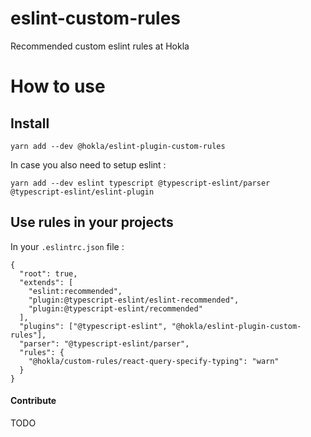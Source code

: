 # eslint-custom-rules

Recommended custom eslint rules at Hokla

# How to use

## Install

```
yarn add --dev @hokla/eslint-plugin-custom-rules
```

In case you also need to setup eslint :

```
yarn add --dev eslint typescript @typescript-eslint/parser @typescript-eslint/eslint-plugin
```

## Use rules in your projects

In your `.eslintrc.json` file :

```
{
  "root": true,
  "extends": [
    "eslint:recommended",
    "plugin:@typescript-eslint/eslint-recommended",
    "plugin:@typescript-eslint/recommended"
  ],
  "plugins": ["@typescript-eslint", "@hokla/eslint-plugin-custom-rules"],
  "parser": "@typescript-eslint/parser",
  "rules": {
    "@hokla/custom-rules/react-query-specify-typing": "warn"
  }
}
```

#### Contribute

TODO
